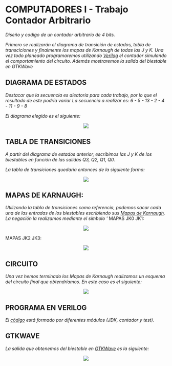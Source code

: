 # COMPUTADORES I - Trabajo Contador Arbitrario

_Diseño y codigo de un contador arbitrario de 4 bits._

_Primero se realizarán el diagrama de transición de estados, tabla de transciciones y
finalmente los mapas de Karnaugh de todas las J y K. Una vez todo planeado programaremos
utilizando [Verilog](https://en.wikipedia.org/wiki/Verilog) el contador simulando el comportamiento del circuito. 
Además mostraremos la salida del biestable en GTKWave_


## DIAGRAMA DE ESTADOS
_Destacar que la secuencia es aleatoria para cada trabajo, por lo que el resultado
de este podría variar_
_La secuencia a realizar es: 6 - 5 - 13 - 2 - 4 - 11 - 9 - 8_

_El diagrama elegido es el siguiente:_

<p align="center">
  <img src="https://github.com/oscaarrhernandez/ContadorBiestablesJK/blob/main/Contador-4-Biestables/Diagrama,%20transiciones%20y%20karnaugh/Diagrama.jpg">
</p>


## TABLA DE TRANSICIONES
_A partir del diagrama de estados anterior, escribimos las J y K de los biestables
en función de las salidas Q3, Q2, Q1, Q0._

_La tabla de transiciones quedaría entonces de la siguiente forma:_

<p align="center">
  <img src="https://github.com/oscaarrhernandez/ContadorBiestablesJK/blob/main/Contador-4-Biestables/Diagrama%2C%20transiciones%20y%20karnaugh/Transiciones.jpg">
</p>


## MAPAS DE KARNAUGH:
_Utilizando la tabla de transiciones como referencia, podemos sacar cada una de las
entradas de los biestables escribiendo sus [Mapas de Karnaugh](https://es.wikipedia.org/wiki/Mapa_de_Karnaugh). La negación la
realizamos mediante el símbolo '_
MAPAS JK0 JK1: 
<p align="center">
  <img src="https://github.com/oscaarrhernandez/ContadorBiestablesJK/blob/main/Contador-4-Biestables/Diagrama%2C%20transiciones%20y%20karnaugh/MapasJK0JK1.jpg">
</p>
MAPAS JK2 JK3:
<p align="center">
  <img src="https://github.com/oscaarrhernandez/ContadorBiestablesJK/blob/main/Contador-4-Biestables/Diagrama%2C%20transiciones%20y%20karnaugh/MapasJK2JK3.jpg">
</p>


## CIRCUITO
_Una vez hemos terminado los Mapas de Karnaugh realizamos un esquema del circuito
final que obtendríamos._ 
_En este caso es el siguiente:_

<p align="center">
  <img src="https://github.com/oscaarrhernandez/ContadorBiestablesJK/blob/main/Contador-4-Biestables/Circuito/Circuito.jpg">
</p>


## PROGRAMA EN VERILOG
_El [código](https://github.com/oscaarrhernandez/ContadorBiestablesJK/blob/main/Contador-4-Biestables/C%C3%B3digo/circuitoverilog.v) está formado por diferentes módulos (JDK, contador y test)._


## GTKWAVE
_La salida que obtenemos del biestable en [GTKWave](http://gtkwave.sourceforge.net/) es la siguiente:_

<p align="center">
  <img src="https://github.com/oscaarrhernandez/ContadorBiestablesJK/blob/main/Contador-4-Biestables/Cronograma/GTKwave.jpg">
</p>
